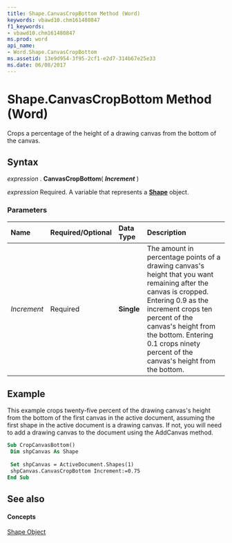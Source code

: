```yaml
---
title: Shape.CanvasCropBottom Method (Word)
keywords: vbawd10.chm161480847
f1_keywords:
- vbawd10.chm161480847
ms.prod: word
api_name:
- Word.Shape.CanvasCropBottom
ms.assetid: 13e9d954-3f95-2cf1-e2d7-314b67e25e33
ms.date: 06/08/2017
---
```



# Shape.CanvasCropBottom Method (Word)

Crops a percentage of the height of a drawing canvas from the bottom of the canvas.


## Syntax

 _expression_ . **CanvasCropBottom**( **_Increment_** )

 _expression_ Required. A variable that represents a **[Shape](shape-object-word.md)** object.


### Parameters



|**Name**|**Required/Optional**|**Data Type**|**Description**|
|:-----|:-----|:-----|:-----|
| _Increment_|Required| **Single**|The amount in percentage points of a drawing canvas's height that you want remaining after the canvas is cropped. Entering 0.9 as the increment crops ten percent of the canvas's height from the bottom. Entering 0.1 crops ninety percent of the canvas's height from the bottom.|

## Example

This example crops twenty-five percent of the drawing canvas's height from the bottom of the first canvas in the active document, assuming the first shape in the active document is a drawing canvas. If not, you will need to add a drawing canvas to the document using the AddCanvas method.


```vb
Sub CropCanvasBottom() 
 Dim shpCanvas As Shape 
 
 Set shpCanvas = ActiveDocument.Shapes(1) 
 shpCanvas.CanvasCropBottom Increment:=0.75 
End Sub
```


## See also


#### Concepts


[Shape Object](shape-object-word.md)

